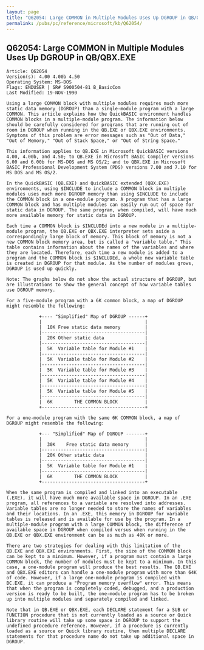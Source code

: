 ```yaml
---
layout: page
title: "Q62054: Large COMMON in Multiple Modules Uses Up DGROUP in QB/QBX.EXE"
permalink: /pubs/pc/reference/microsoft/kb/Q62054/
---
```


## Q62054: Large COMMON in Multiple Modules Uses Up DGROUP in QB/QBX.EXE

	Article: Q62054
	Version(s): 4.00 4.00b 4.50
	Operating System: MS-DOS
	Flags: ENDUSER | SR# S900504-81 B_BasicCom
	Last Modified: 19-NOV-1990
	
	Using a large COMMON block with multiple modules requires much more
	static data memory (DGROUP) than a single-module program with a large
	COMMON. This article explains how the QuickBASIC environment handles
	COMMON blocks in a multiple-module program. The information below
	should be carefully considered for programs that are running out of
	room in DGROUP when running in the QB.EXE or QBX.EXE environments.
	Symptoms of this problem are error messages such as "Out of Data,"
	"Out of Memory," "Out of Stack Space," or "Out of String Space."
	
	This information applies to QB.EXE in Microsoft QuickBASIC versions
	4.00, 4.00b, and 4.50; to QB.EXE in Microsoft BASIC Compiler versions
	6.00 and 6.00b for MS-DOS and MS OS/2; and to QBX.EXE in Microsoft
	BASIC Professional Development System (PDS) versions 7.00 and 7.10 for
	MS DOS and MS OS/2.
	
	In the QuickBASIC (QB.EXE) and QuickBASIC extended (QBX.EXE)
	environments, using $INCLUDE to include a COMMON block in multiple
	modules uses much more DGROUP memory than using $INCLUDE to include
	the COMMON block in a one-module program. A program that has a large
	COMMON block and has multiple modules can easily run out of space for
	static data in DGROUP. The same program, when compiled, will have much
	more available memory for static data in DGROUP.
	
	Each time a COMMON block is $INCLUDEd into a new module in a multiple-
	module program, the QB.EXE or QBX.EXE interpreter sets aside a
	correspondingly large block of memory. This block of memory is not a
	new COMMON block memory area, but is called a "variable table." This
	table contains information about the names of the variables and where
	they are located. Therefore, each time a new module is added to a
	program and the COMMON block is $INCLUDEd, a whole new variable table
	is created in DGROUP for that module. As the number of modules grows,
	DGROUP is used up quickly.
	
	Note: The graphs below do not show the actual structure of DGROUP, but
	are illustrations to show the general concept of how variable tables
	use DGROUP memory.
	
	For a five-module program with a 6K common block, a map of DGROUP
	might resemble the following:
	
	            +---- "Simplified" Map of DGROUP ------+
	            |                                      |
	            |  10K Free static data memory         |
	            |--------------------------------------|
	            |  20K Other static data               |
	            |--------------------------------------|
	            |  5K  Variable table for Module #1    |
	            |--------------------------------------|
	            |  5K  Variable table for Module #2    |
	            |--------------------------------------|
	            |  5K  Variable table for Module #3    |
	            |--------------------------------------|
	            |  5K  Variable table for Module #4    |
	            |--------------------------------------|
	            |  5K  Variable table for Module #5    |
	            |--------------------------------------|
	            |  6K        THE COMMON BLOCK          |
	            +--------------------------------------+
	
	For a one-module program with the same 6K COMMON block, a map of
	DGROUP might resemble the following:
	
	            +--- "Simplified" Map of DGROUP -------+
	            |                                      |
	            |  30K    Free static data memory      |
	            |--------------------------------------|
	            |  20K Other static data               |
	            |--------------------------------------|
	            |  5K  Variable table for Module #1    |
	            |--------------------------------------|
	            |  6K        THE COMMON BLOCK          |
	            +--------------------------------------+
	
	When the same program is compiled and linked into an executable
	(.EXE), it will have much more available space in DGROUP. In an .EXE
	program, all references to a variable are resolved into addresses.
	Variable tables are no longer needed to store the names of variables
	and their locations. In an .EXE, this memory in DGROUP for variable
	tables is released and is available for use by the program. In a
	multiple-module program with a large COMMON block, the difference of
	available space in DGROUP when compiled versus when running in the
	QB.EXE or QBX.EXE environment can be as much as 40K or more.
	
	There are two strategies for dealing with this limitation of the
	QB.EXE and QBX.EXE environments. First, the size of the COMMON block
	can be kept to a minimum. However, if a program must contain a large
	COMMON block, the number of modules must be kept to a minimum. In this
	case, a one-module program will produce the best results. The QB.EXE
	and QBX.EXE editors can handle a one-module program with more than 64K
	of code. However, if a large one-module program is compiled with
	BC.EXE, it can produce a "Program memory overflow" error. This means
	that when the program is completely coded, debugged, and a production
	version is ready to be built, the one-module program has to be broken
	up into multiple modules and separately compiled and linked.
	
	Note that in QB.EXE or QBX.EXE, each DECLARE statement for a SUB or
	FUNCTION procedure that is not currently loaded as a source or Quick
	library routine will take up some space in DGROUP to support the
	undefined procedure reference. However, if a procedure is currently
	loaded as a source or Quick library routine, then multiple DECLARE
	statements for that procedure name do not take up additional space in
	DGROUP.
